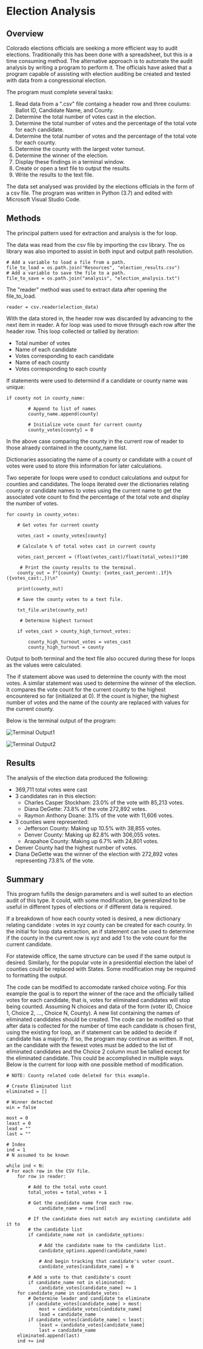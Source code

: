 # Election Analysis

## Overview

Colorado elections officials are seeking a more efficient way to audit elections. Traditionally this has been done with a spreadsheet, but this is a time consuming method. The alternative approach is to automate the audit analysis by writing a program to perform it. The officials have asked that a program capable of assisting with election auditing be created and tested with data from a congressional election.

The program must complete several tasks:

1. Read data from a ".csv" file containg a header row and three coulums: Ballot ID, Candidate Name, and County.
2. Determine the total number of votes cast in the election.
3. Determine the total number of votes and the percentage of the total vote for each candidate.
4. Determine the total number of votes and the percentage of the total vote for each county.
5. Determine the county with the largest voter turnout.
6. Determine the winner of the election.
7. Display these findings in a terminal window.
8. Create or open a text file to output the results.
9. Write the results to the text file.

The data set analysed was provided by the elections officials in the form of a csv file. The program was written in Python (3.7) and edited with Microsoft Visual Studio Code.

## Methods
The principal pattern used for extraction and analysis is the for loop.

The data was read from the csv file by importing the csv library. The os library was also imported to assist in both input and output path resolution.
    
    # Add a variable to load a file from a path.
    file_to_load = os.path.join("Resources", "election_results.csv")
    # Add a variable to save the file to a path.
    file_to_save = os.path.join("analysis", "election_analysis.txt")
    
The "reader" method was used to extract data after opening the file_to_load.

    reader = csv.reader(election_data)

With the data stored in, the header row was discarded by advancing to the next item in reader. A for loop was used to move through each row after the header row. This loop collected or tallied by iteration:

- Total number of votes
- Name of each candidate
- Votes corresponding to each candidate
- Name of each county
- Votes corresponding to each county

If statements were used to determind if a candidate or county name was unique:

    if county not in county_name:

            # Append to list of names
            county_name.append(county)
            
            # Initialize vote count for current county
            county_votes[county] = 0

In the above case comparing the county in the current row of reader to those alraedy contained in the county_name list.

Dictionaries associating the name of a county or candidate with a count of votes were used to store this information for later calculations.

Two seperate for loops were used to conduct calculations and output for counties and candidates. The loops iterated over the dictionaries relating county or candidate names to votes using the current name to get the associated vote count to find the percentage of the total vote and display the number of votes.

    for county in county_votes:

        # Get votes for current county

        votes_cast = county_votes[county]

        # Calculate % of total votes cast in current county

        votes_cast_percent = (float(votes_cast)/float(total_votes))*100

         # Print the county results to the terminal.
        county_out = f"{county} County: {votes_cast_percent:.1f}% ({votes_cast:,})\n"
        
        print(county_out)

        # Save the county votes to a text file.

        txt_file.write(county_out)

         # Determine highest turnout

        if votes_cast > county_high_turnout_votes:

            county_high_turnout_votes = votes_cast
            county_high_turnout = county

Output to both terminal and the text file also occured during these for loops as the values were calculated.

The if statement above was used to determine the county with the most votes. A similar statement was used to determine the winner of the election. It compares the vote count for the current county to the highest encountered so far (initialized at 0). If the count is higher, the highest number of votes and the name of the county are replaced with values for the current county.

Below is the terminal output of the program:

![Terminal Output1](assets/county.png)


![Terminal Output2](assets/candidate.png)

## Results
The analysis of the election data produced the following:

- 369,711 total votes were cast
- 3 candidates ran in this election:
  - Charles Casper Stockham: 23.0% of the vote with 85,213 votes.
  - Diana DeGette: 73.8% of the vote 272,892 votes.
  - Raymon Anthony Doane: 3.1% of the vote with 11,606 votes.
- 3 counties were represented:
  - Jefferson County: Making up 10.5% with 38,855 votes.
  - Denver County: Making up 82.8% with 306,055 votes.
  - Arapahoe County: Making up 6.7% with 24,801 votes.
- Denver County had the highest number of votes.
- Diana DeGette was the winner of the election with 272,892 votes representing 73.8% of the vote.

## Summary

This program fufills the design parameters and is well suited to an election audit of this type. It could, with some modification, be generalized to be useful in different types of elections or if different data is required. 

If a breakdown of how each county voted is desired, a new dictionary relating candidate : votes in xyz county can be created for each county. In the initial for loop data extraction, an if statement can be used to determine if the county in the current row is xyz and add 1 to the vote count for the current candidate.

For statewide office, the same structure can be used if the same output is desired. Similarly, for the popular vote in a presidential election the label of counties could be replaced with States. Some modification may be required to formatting the output.

The code can be modified to accomodate ranked choice voting. For this example the goal is to report the winner of the race and the officially tallied votes for each candidate, that is, votes for eliminated candidates will stop being counted. Assuming N choices and data of the form (voter ID, Choice 1, Choice 2, ..., Choice N, County). A new list containing the names of eliminated candidates should be created. The code can be modifed so that after data is collected for the number of time each candidate is chosen first, using the existing for loop, an if statement can be added to decide if candidate has a majority. If so, the program may continue as written. If not, an the candidate with the fewest votes must be added to the list of eliminated candidates and the Choice 2 column must be tallied except for the eliminated candidate. This could be accomplished in multiple ways. Below is the current for loop with one possible method of modification.

    # NOTE: County related code deleted for this example.

    # Create Eliminated list
    eliminated = []

    # Winner detected
    win = false

    most = 0
    least = 0
    lead = ""
    last = ""

    # Index
    ind = 1
    # N assumed to be known

    while ind < N:
    # For each row in the CSV file.
        for row in reader:
        
            # Add to the total vote count
            total_votes = total_votes + 1

            # Get the candidate name from each row.
                candidate_name = row[ind]

            # If the candidate does not match any existing candidate add it to
            # the candidate list
            if candidate_name not in candidate_options:

                # Add the candidate name to the candidate list.
                candidate_options.append(candidate_name)

                # And begin tracking that candidate's voter count.
                candidate_votes[candidate_name] = 0

            # Add a vote to that candidate's count
            if candidate_name not in eliminated:
                candidate_votes[candidate_name] += 1
        for candidate_name in candidate_votes:
            # Determine leader and candidate to eliminate
            if candidate_votes[candidate_name] > most:
                most = candidate_votes[candidate_name]
                lead = candidate_name
            if candidate_votes[candidate_name] < least:
                least = candidate_votes[candidate_name]
                last = candidate_name
        eliminated.append(last)
        ind += ind

